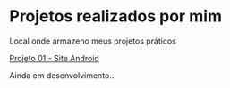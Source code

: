  <h1>Projetos realizados por mim</h1>
<remote_theme: pages-themes/tactile@v0.2.0>
<plugins: - jekyll-remote-theme;>
 <p>Local onde armazeno meus projetos práticos</p>
  <a href="projeto-android/index.html">Projeto 01 - Site Android</a>
 <p>Ainda em desenvolvimento..</p>


